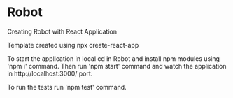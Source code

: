 # Robot
Creating Robot with React Application

Template created using npx create-react-app

To start the application in local cd in Robot and install npm modules using 'npm i' command.
Then run 'npm start' command and watch the application in http://localhost:3000/ port.

To run the tests run 'npm test' command.
